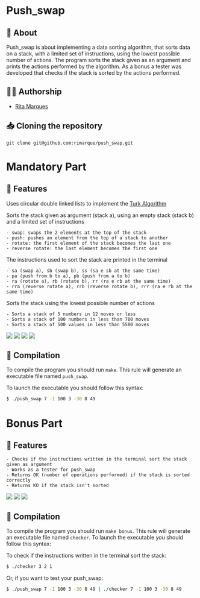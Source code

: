 # **Push_swap**

## :speech_balloon: **About**
Push_swap is about implementing a data sorting algorithm, that sorts data on a stack, with a limited set of instructions, using the lowest possible number of actions. 
The program sorts the stack given as an argument and prints the actions performed by the algorithm. 
As a bonus a tester was developed that checks if the stack is sorted by the actions performed.

## 🙋‍♀️ **Authorship**
- [Rita Marques](https://github.com/rimarque)

## :inbox_tray: **Cloning the repository**

```shell
git clone git@github.com:rimarque/push_swap.git 
```

# Mandatory Part

## 💎 **Features**
Uses circular double linked lists to implement the [Turk Algorithm](https://medium.com/@ayogun/push-swap-c1f5d2d41e97)

Sorts the stack given as argument (stack a), using an empty stack (stack b) and a limited set of instructions
```
- swap: swaps the 2 elements at the top of the stack
- push: pushes an element from the top of a stack to another
- rotate: the first element of the stack becomes the last one
- reverse rotate: the last element becomes the first one
```
The instructions used to sort the stack are printed in the terminal
```
- sa (swap a), sb (swap b), ss (sa e sb at the same time)
- pa (push from b to a), pb (push from a to b)
- ra (rotate a), rb (rotate b), rr (ra e rb at the same time)
- rra (reverse rotate a), rrb (reverse rotate b), rrr (ra e rb at the same time)
```
Sorts the stack using the lowest possible number of actions
```
- Sorts a stack of 5 numbers in 12 moves or less
- Sorts a stack of 100 numbers in less than 700 moves
- Sorts a stack of 500 values in less than 5500 moves
```
</tbody>
	<td><image src="img/mandatory.png"></td>
	<td><image src="img/5numbers.png"></td>
	<td><image src="img/100numbers.png"></td>
	<td><image src="img/500numbers.png"></td>
</tbody>

## :link: **Compilation**
To compile the program you should run `make`.
This rule will generate an executable file named `push_swap`.

To launch the executable you should follow this syntax:

```sh
$ ./push_swap 7 -1 100 3 -30 8 49
```

# Bonus Part

## 💎 **Features**
```
- Checks if the instructions written in the terminal sort the stack given as argument
- Works as a tester for push_swap
- Returns OK (number of operations performed) if the stack is sorted correctly
- Returns KO if the stack isn't sorted
```
<td><image src="img/checker_instructions.png"></td>
<td><image src="img/checker_push_swap.png"></td>
<td><image src="img/checker_wrong_instructions.png"></td>

## :link: **Compilation**
To compile the program you should run `make bonus`.
This rule will generate an executable file named `checker`. To launch the executable you should follow this syntax:

To check if the instructions written in the terminal sort the stack:

```sh
$ ./checker 3 2 1
```
Or, if you want to test your push_swap:

```sh
$ ./push_swap 7 -1 100 3 -30 8 49 | ./checker 7 -1 100 3 -30 8 49
```
